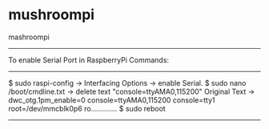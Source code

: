 # mushroompi
mashroompi

*********************************************************
To enable Serial Port in RaspberryPi Commands:
*********************************************************
$ sudo raspi-config
        -> Interfacing Options -> enable Serial.
$ sudo nano /boot/cmdline.txt
        -> delete text "console=ttyAMA0,115200"
	Original Text -> dwc_otg.1pm_enable=0 console=ttyAMA0,115200 console=tty1 root=/dev/mmcblk0p6 ro.............
$ sudo reboot
*********************************************************
